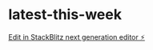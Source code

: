 # latest-this-week

[Edit in StackBlitz next generation editor ⚡️](https://stackblitz.com/~/github.com/projectdumb2/latest-this-week)